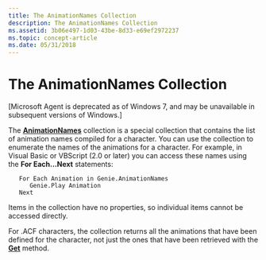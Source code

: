 ```yaml
---
title: The AnimationNames Collection
description: The AnimationNames Collection
ms.assetid: 3b06e497-1d03-43be-8d33-e69ef2972237
ms.topic: concept-article
ms.date: 05/31/2018
---
```


# The AnimationNames Collection

\[Microsoft Agent is deprecated as of Windows 7, and may be unavailable in subsequent versions of Windows.\]

The [**AnimationNames**](https://www.bing.com/search?q=**AnimationNames**) collection is a special collection that contains the list of animation names compiled for a character. You can use the collection to enumerate the names of the animations for a character. For example, in Visual Basic or VBScript (2.0 or later) you can access these names using the **For Each...Next** statements:


```
   For Each Animation in Genie.AnimationNames
      Genie.Play Animation
   Next
```



Items in the collection have no properties, so individual items cannot be accessed directly.

For .ACF characters, the collection returns all the animations that have been defined for the character, not just the ones that have been retrieved with the [**Get**](get-method.md) method.

 

 




